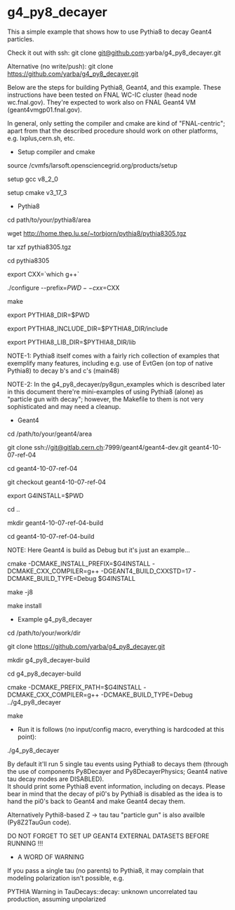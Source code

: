 # g4_py8_decayer

This a simple example that shows how to use Pythia8 to decay Geant4 particles.

Check it out with ssh:
git clone git@github.com:yarba/g4_py8_decayer.git 

Alternative (no write/push):
git clone https://github.com/yarba/g4_py8_decayer.git

Below are the steps for building Pythia8, Geant4, and this example.
These instructions have been tested on FNAL WC-IC cluster (head node wc.fnal.gov).
They're expected to work also on FNAL Geant4 VM (geant4vmgp01.fnal.gov).

In general, only setting the compiler and cmake are kind of "FNAL-centric"; 
apart from that the described procedure should work on other platforms, e.g. lxplus,cern.sh, etc.

* Setup compiler and cmake

source  /cvmfs/larsoft.opensciencegrid.org/products/setup

setup gcc v8_2_0

setup cmake v3_17_3

* Pythia8

cd path/to/your/pythia8/area

wget http://home.thep.lu.se/~torbjorn/pythia8/pythia8305.tgz

tar xzf pythia8305.tgz

cd pythia8305

export CXX=\`which g++\`

./configure --prefix=$PWD --cxx=$CXX

make

export PYTHIA8_DIR=$PWD

export PYTHIA8_INCLUDE_DIR=$PYTHIA8_DIR/include

export PYTHIA8_LIB_DIR=$PYTHIA8_DIR/lib

NOTE-1: Pythia8 itself comes with a fairly rich collection of examples that exemplify many features, including e.g. use of EvtGen (on top of native Pythia8) to decay b's and c's (main48)

NOTE-2: In the g4_py8_decayer/py8gun_examples which is described later in this document there're mini-examples of using Pythia8 (alone) as "particle gun with decay"; however, the Makefile to them is not very sophisticated and may need a cleanup. 


* Geant4

cd /path/to/your/geant4/area

git clone ssh://git@gitlab.cern.ch:7999/geant4/geant4-dev.git geant4-10-07-ref-04

cd  geant4-10-07-ref-04

git checkout  geant4-10-07-ref-04

export G4INSTALL=$PWD

cd ..

mkdir geant4-10-07-ref-04-build

cd  geant4-10-07-ref-04-build

NOTE: Here Geant4 is build as Debug but it's just an example...

cmake -DCMAKE_INSTALL_PREFIX=$G4INSTALL -DCMAKE_CXX_COMPILER=g++ -DGEANT4_BUILD_CXXSTD=17 -DCMAKE_BUILD_TYPE=Debug $G4INSTALL

make -j8

make install

* Example g4_py8_decayer

cd /path/to/your/work/dir

git clone https://github.com/yarba/g4_py8_decayer.git

mkdir g4_py8_decayer-build

cd g4_py8_decayer-build

cmake -DCMAKE_PREFIX_PATH=$G4INSTALL -DCMAKE_CXX_COMPILER=g++ -DCMAKE_BUILD_TYPE=Debug ../g4_py8_decayer

make

* Run it is follows (no input/config macro, everything is hardcoded at this point):

./g4_py8_decayer

By default it'll run 5 single tau events using Pythia8 to decays them (through the use 
of components Py8Decayer and Py8DecayerPhysics; Geant4 native tau decay modes are DISABLED).  
It should print some Pythia8 event information, including on decays. 
Please bear in mind that the decay of pi0's by Pythia8 is disabled as the idea is to hand 
the pi0's back to Geant4 and make Geant4 decay them.

Alternatively Pythi8-based Z -> tau tau "particle gun" is also availble (Py8Z2TauGun code).

DO NOT FORGET TO SET UP GEANT4 EXTERNAL DATASETS BEFORE RUNNING !!!

* A WORD OF WARNING

If you pass a single tau (no parents) to Pythia8, it may complain that modeling polarization isn't possible, e.g.

PYTHIA Warning in TauDecays::decay: unknown uncorrelated tau production, assuming unpolarized 



